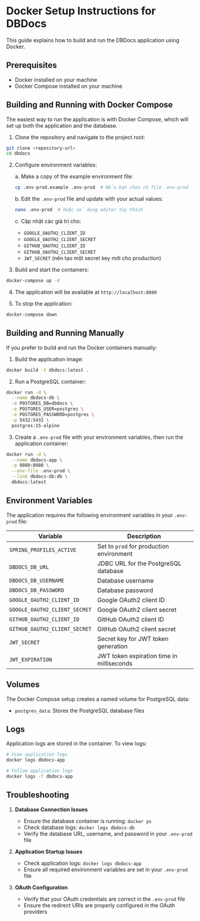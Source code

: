 # Docker Setup Instructions for DBDocs

This guide explains how to build and run the DBDocs application using Docker.

## Prerequisites

- Docker installed on your machine
- Docker Compose installed on your machine

## Building and Running with Docker Compose

The easiest way to run the application is with Docker Compose, which will set up both the application and the database.

1. Clone the repository and navigate to the project root:

```bash
git clone <repository-url>
cd dbdocs
```

2. Configure environment variables:

   a. Make a copy of the example environment file:
   ```bash
   cp .env-prod.example .env-prod  # Nếu bạn chưa có file .env-prod
   ```

   b. Edit the `.env-prod` file and update with your actual values:
   ```bash
   nano .env-prod  # hoặc sử dụng editor tùy thích
   ```

   c. Cập nhật các giá trị cho:
   - `GOOGLE_OAUTH2_CLIENT_ID`
   - `GOOGLE_OAUTH2_CLIENT_SECRET`
   - `GITHUB_OAUTH2_CLIENT_ID`
   - `GITHUB_OAUTH2_CLIENT_SECRET`
   - `JWT_SECRET` (nên tạo một secret key mới cho production)

3. Build and start the containers:

```bash
docker-compose up -d
```

4. The application will be available at `http://localhost:8080`

5. To stop the application:

```bash
docker-compose down
```

## Building and Running Manually

If you prefer to build and run the Docker containers manually:

1. Build the application image:

```bash
docker build -t dbdocs:latest .
```

2. Run a PostgreSQL container:

```bash
docker run -d \
  --name dbdocs-db \
  -e POSTGRES_DB=dbdocs \
  -e POSTGRES_USER=postgres \
  -e POSTGRES_PASSWORD=postgres \
  -p 5432:5432 \
  postgres:15-alpine
```

3. Create a `.env-prod` file with your environment variables, then run the application container:

```bash
docker run -d \
  --name dbdocs-app \
  -p 8080:8080 \
  --env-file .env-prod \
  --link dbdocs-db:db \
  dbdocs:latest
```

## Environment Variables

The application requires the following environment variables in your `.env-prod` file:

| Variable | Description |
|----------|-------------|
| `SPRING_PROFILES_ACTIVE` | Set to `prod` for production environment |
| `DBDOCS_DB_URL` | JDBC URL for the PostgreSQL database |
| `DBDOCS_DB_USERNAME` | Database username |
| `DBDOCS_DB_PASSWORD` | Database password |
| `GOOGLE_OAUTH2_CLIENT_ID` | Google OAuth2 client ID |
| `GOOGLE_OAUTH2_CLIENT_SECRET` | Google OAuth2 client secret |
| `GITHUB_OAUTH2_CLIENT_ID` | GitHub OAuth2 client ID |
| `GITHUB_OAUTH2_CLIENT_SECRET` | GitHub OAuth2 client secret |
| `JWT_SECRET` | Secret key for JWT token generation |
| `JWT_EXPIRATION` | JWT token expiration time in milliseconds |

## Volumes

The Docker Compose setup creates a named volume for PostgreSQL data:

- `postgres_data`: Stores the PostgreSQL database files

## Logs

Application logs are stored in the container. To view logs:

```bash
# View application logs
docker logs dbdocs-app

# Follow application logs
docker logs -f dbdocs-app
```

## Troubleshooting

1. **Database Connection Issues**
   - Ensure the database container is running: `docker ps`
   - Check database logs: `docker logs dbdocs-db`
   - Verify the database URL, username, and password in your `.env-prod` file

2. **Application Startup Issues**
   - Check application logs: `docker logs dbdocs-app`
   - Ensure all required environment variables are set in your `.env-prod` file

3. **OAuth Configuration**
   - Verify that your OAuth credentials are correct in the `.env-prod` file
   - Ensure the redirect URIs are properly configured in the OAuth providers 
